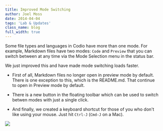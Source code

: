 ```yaml
---
title: Improved Mode Switching
author: Joel Moss
date: 2014-04-04
tags: 'Lab & Updates'
class_name: blog
full_width: true
---
```


Some file types and languages in Codio have more than one mode. For example, Markdown files have two modes: `Code` and `Preview` that you can switch between at any time via the Mode Selection menu in the status bar.

We just improved this and have made mode switching loads faster.

- First of all, Markdown files no longer open in preview mode by default. There is one exception to this, which is the README.md. That continue to open in Preview mode by default.

- There is a new button in the floating toolbar which can be used to switch betwen modes with just a single click.

- And finally, we created a keyboard shortcut for those of you who don't like using your mouse. Just hit `Ctrl-J` (`Cmd-J` on a Mac).

![](blog/mode-switching.gif)